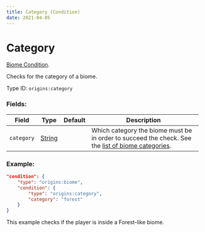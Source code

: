 ```yaml
---
title: Category (Condition)
date: 2021-04-05
---
```

# Category

[Biome Condition](../biome_conditions.md).

Checks for the category of a biome.

Type ID: `origins:category`

### Fields:

Field  | Type | Default | Description
-------|------|---------|-------------
`category` | [String](../data_types/string.md) | |  Which category the biome must be in order to succeed the check. See the [list of biome categories](../misc/biome_categories.md).

### Example:
```json
"condition": {
    "type": "origins:biome",
    "condition": {
        "type": "origins:category",
        "category": "forest"
    }
}
```
This example checks if the player is inside a Forest-like biome.